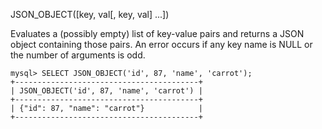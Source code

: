 JSON_OBJECT([key, val[, key, val] ...])

Evaluates a (possibly empty) list of key-value pairs and returns a JSON object containing those pairs. An error occurs if any key name is NULL or the number of arguments is odd.

```
mysql> SELECT JSON_OBJECT('id', 87, 'name', 'carrot');
+-----------------------------------------+
| JSON_OBJECT('id', 87, 'name', 'carrot') |
+-----------------------------------------+
| {"id": 87, "name": "carrot"}            |
+-----------------------------------------+
```
